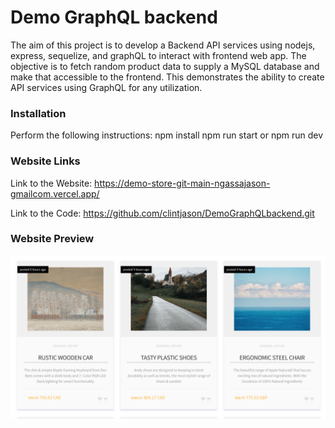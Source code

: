# Demo GraphQL backend #

The aim of this project is to develop a Backend API services using nodejs, express, sequelize, and graphQL to interact with frontend web app. The objective is to fetch
random product data to supply a MySQL database and make that accessible to the frontend.
This demonstrates the ability to create API services using GraphQL for any  utilization.

### Installation ###
Perform the following instructions:
npm install
npm run start or npm run dev

### Website Links ###
Link to the Website: https://demo-store-git-main-ngassajason-gmailcom.vercel.app/

Link to the Code: https://github.com/clintjason/DemoGraphQLbackend.git

### Website Preview
![A sample view of the web app](https://github.com/clintjason/DemoStore/blob/main/src/assets/images/demoFront.png?raw=true)